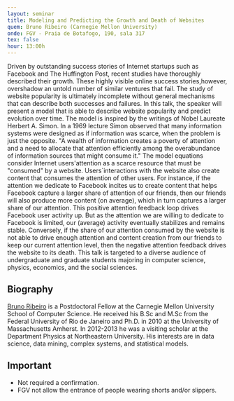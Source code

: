 ```yaml
---
layout: seminar
title: Modeling and Predicting the Growth and Death of Websites
quem: Bruno Ribeiro (Carnegie Mellon University)
onde: FGV - Praia de Botafogo, 190, sala 317
tex: false
hour: 13:00h
---
```


Driven by outstanding success stories of Internet startups such as
Facebook and The Huffington Post, recent studies have thoroughly
described their growth. These highly visible online success
stories,however, overshadow an untold number of similar ventures that
fail. The study of website popularity is ultimately incomplete without
general mechanisms that can describe both successes and failures. In
this talk, the speaker will present a model that is able to describe
website popularity and predict evolution over time. The model is
inspired by the writings of Nobel Laureate Herbert A. Simon. In a 1969
lecture Simon observed that many information systems were designed as
if information was scarce, when the problem is just the opposite. "A
wealth of information creates a poverty of attention and a need to
allocate that attention efficiently among the overabundance of
information sources that might consume it." The model equations
consider Internet users'attention as a scarce resource that must be
"consumed" by a website. Users`interactions with the website also
create content that consumes the attention of other users. For
instance, if the attention we dedicate to Facebook incites us to
create content that helps Facebook capture a larger share of attention
of our friends, then our friends will also produce more content (on
average), which in turn captures a larger share of our attention. This
positive attention feedback loop drives Facebook user activity up. But
as the attention we are willing to dedicate to Facebook is limited,
our (average) activity eventually stabilizes and remains
stable. Conversely, if the share of our attention consumed by the
website is not able to drive enough attention and content creation
from our friends to keep our current attention level, then the
negative attention feedback drives the website to its death. This talk
is targeted to a diverse audience of undergraduate and graduate
students majoring in computer science, physics, economics, and the
social sciences.


## Biography

[Bruno Ribeiro](http://www.cs.cmu.edu/~ribeiro/) is a Postdoctoral
Fellow at the Carnegie Mellon University School of Computer
Science. He received his B.Sc and M.Sc from the Federal University of
Rio de Janeiro and Ph.D. in 2010 at the University of Massachusetts
Amherst. In 2012-2013 he was a visiting scholar at the Department
Physics at Northeastern University. His interests are in data science,
data mining, complex systems, and statistical models.

## Important

- Not required a confirmation.
- FGV not allow the entrance of people wearing shorts and/or slippers.
